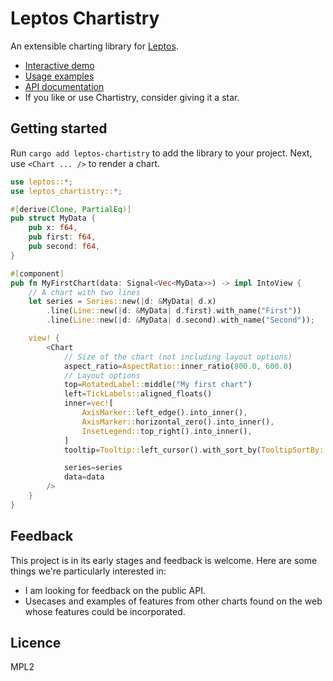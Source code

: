 # Leptos Chartistry

An extensible charting library for [Leptos](https://github.com/leptos-rs/leptos).

- [Interactive demo](#todo)
- [Usage examples](#todo)
- [API documentation](#todo)
- If you like or use Chartistry, consider giving it a star.

## Getting started

Run `cargo add leptos-chartistry` to add the library to your project. Next, use `<Chart ... />` to render a chart.

```rust
use leptos::*;
use leptos_chartistry::*;

#[derive(Clone, PartialEq)]
pub struct MyData {
    pub x: f64,
    pub first: f64,
    pub second: f64,
}

#[component]
pub fn MyFirstChart(data: Signal<Vec<MyData>>) -> impl IntoView {
    // A chart with two lines
    let series = Series::new(|d: &MyData| d.x)
        .line(Line::new(|d: &MyData| d.first).with_name("First"))
        .line(Line::new(|d: &MyData| d.second).with_name("Second"));

    view! {
        <Chart
            // Size of the chart (not including layout options)
            aspect_ratio=AspectRatio::inner_ratio(800.0, 600.0)
            // Layout options
            top=RotatedLabel::middle("My first chart")
            left=TickLabels::aligned_floats()
            inner=vec![
                AxisMarker::left_edge().into_inner(),
                AxisMarker::horizontal_zero().into_inner(),
                InsetLegend::top_right().into_inner(),
            ]
            tooltip=Tooltip::left_cursor().with_sort_by(TooltipSortBy::Descending)

            series=series
            data=data
        />
    }
}
```

## Feedback

This project is in its early stages and feedback is welcome. Here are some things we're particularly interested in:

- I am looking for feedback on the public API.
- Usecases and examples of features from other charts found on the web whose features could be incorporated.

## Licence

MPL2
